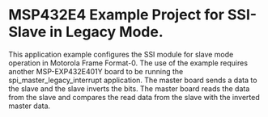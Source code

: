 # MSP432E4 Example Project for SSI-Slave in Legacy Mode.

This application example configures the SSI module for slave mode operation in Motorola Frame Format-0.
 The use of the example requires another MSP-EXP432E401Y board to be running the spi_master_legacy_interrupt
 application. The master board sends a data to the slave and the slave inverts the bits. The master board
 reads the data from the slave and compares the read data from the slave with the inverted master data.